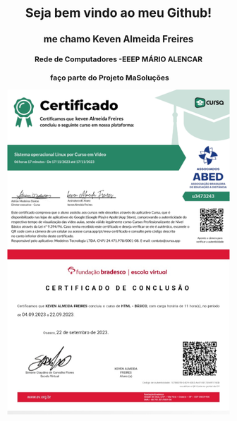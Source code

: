<html>
<head>
</head>
<body>
<h1 align="center">Seja bem vindo ao meu Github! </h1>

<h2 align="center">me chamo Keven Almeida Freires</h2>
<h3 align="center">Rede de Computadores -EEEP MÁRIO ALENCAR</h3>
<h3 align="center">faço parte do Projeto MaSoluções<img style=" src="MASOLUCÕES.png" width="40px"></h3>

<img src="certificate_1700240516626.jpg" align="center">
<img src="20231117_190030_070103.jpg" align="center">
</body>
</html>